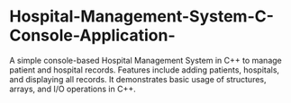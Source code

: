 # Hospital-Management-System-C-Console-Application-
A simple console-based Hospital Management System in C++ to manage patient and hospital records. Features include adding patients, hospitals, and displaying all records. It demonstrates basic usage of structures, arrays, and I/O operations in C++.
